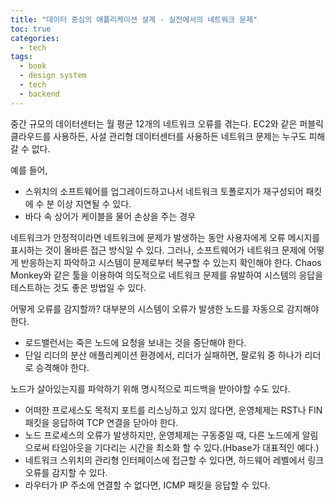 ```yaml
---
title: "데이터 중심의 애플리케이션 설계 - 실전에서의 네트워크 문제"
toc: true
categories:
  - tech
tags:
  - book
  - design system
  - tech
  - backend
---
```


중간 규모의 데이터센터는 월 평균 12개의 네트워크 오류를 겪는다.
EC2와 같은 퍼블릭 클라우드를 사용하든, 사설 관리형 데이터센터를 사용하든 네트워크 문제는 누구도 피해갈 수 없다.

예를 들어,

- 스위치의 소프트웨어를 업그레이드하고나서 네트워크 토폴로지가 재구성되어 패킷에 수 분 이상 지연될 수 있다.
- 바다 속 상어가 케이블을 물어 손상을 주는 경우

네트워크가 안정적이라면 네트워크에 문제가 발생하는 동안 사용자에게 오류 메시지를 표시하는 것이 올바른 접근 방식일 수 있다.
그러나, 소프트웨어가 네트워크 문제에 어떻게 반응하는지 파악하고 시스템이 문제로부터 복구할 수 있는지 확인해야 한다.
Chaos Monkey와 같은 툴을 이용하여 의도적으로 네트워크 문제를 유발하여 시스템의 응답을 테스트하는 것도 좋은 방법일 수 있다.

어떻게 오류를 감지할까? 대부분의 시스템이 오류가 발생한 노드를 자동으로 감지해야 한다.

- 로드밸런서는 죽은 노드에 요청을 보내는 것을 중단해야 한다.
- 단일 리더의 분산 애플리케이션 환경에서, 리더가 실패하면, 팔로워 중 하나가 리더로 승격해야 한다.

노드가 살아있는지를 파악하기 위해 명시적으로 피드백을 받아야할 수도 있다.

- 어떠한 프로세스도 목적지 포트를 리스닝하고 있지 않다면, 운영체제는 RST나 FIN 패킷을 응답하여 TCP 연결을 닫아야 한다.
- 노드 프로세스의 오류가 발생하지만, 운영체제는 구동중일 때, 다른 노드에게 알림으로써 타임아웃을 기다리는 시간을 최소화 할 수 있다.(Hbase가 대표적인 예다.)
- 네트워크 스위치의 관리형 인터페이스에 접근할 수 있다면, 하드웨어 레벨에서 링크 오류를 감지할 수 있다.
- 라우터가 IP 주소에 연결할 수 없다면, ICMP 패킷을 응답할 수 있다.
